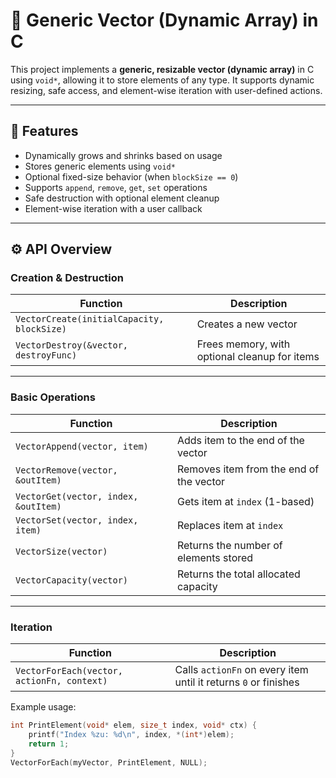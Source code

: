 # 📐 Generic Vector (Dynamic Array) in C

This project implements a **generic, resizable vector (dynamic array)** in C using `void*`, allowing it to store elements of any type. It supports dynamic resizing, safe access, and element-wise iteration with user-defined actions.

---

## 🧠 Features

- Dynamically grows and shrinks based on usage
- Stores generic elements using `void*`
- Optional fixed-size behavior (when `blockSize == 0`)
- Supports `append`, `remove`, `get`, `set` operations
- Safe destruction with optional element cleanup
- Element-wise iteration with a user callback

---

## ⚙️ API Overview

### Creation & Destruction

| Function | Description |
|---------|-------------|
| `VectorCreate(initialCapacity, blockSize)` | Creates a new vector |
| `VectorDestroy(&vector, destroyFunc)` | Frees memory, with optional cleanup for items |

---

### Basic Operations

| Function | Description |
|----------|-------------|
| `VectorAppend(vector, item)` | Adds item to the end of the vector |
| `VectorRemove(vector, &outItem)` | Removes item from the end of the vector |
| `VectorGet(vector, index, &outItem)` | Gets item at `index` (1-based) |
| `VectorSet(vector, index, item)` | Replaces item at `index` |
| `VectorSize(vector)` | Returns the number of elements stored |
| `VectorCapacity(vector)` | Returns the total allocated capacity |

---

### Iteration

| Function | Description |
|----------|-------------|
| `VectorForEach(vector, actionFn, context)` | Calls `actionFn` on every item until it returns `0` or finishes |

Example usage:
```c
int PrintElement(void* elem, size_t index, void* ctx) {
    printf("Index %zu: %d\n", index, *(int*)elem);
    return 1;
}
VectorForEach(myVector, PrintElement, NULL);

